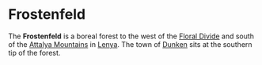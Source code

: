 # Frostenfeld

The **Frostenfeld** is a boreal forest to the west of the [Floral Divide](../floral-divide) and south of the [Attalya Mountains](../attalya-mountains) in [Lenya](../). The town of [Dunken](../../../../societies/esterfell-accord/dunken.md) sits at the southern tip of the forest.
